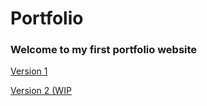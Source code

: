 # Portfolio
### Welcome to my first portfolio website

[Version 1](https://bulacooola.github.io/old/)

[Version 2 (WIP](https://bulacooola.github.io/portfolio/)
